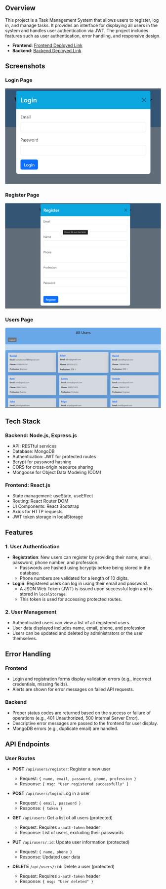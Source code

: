 ## Overview
This project is a Task Management System that allows users to register, log in, and manage tasks. It provides an interface for displaying all users in the system and handles user authentication via JWT. The project includes features such as user authentication, error handling, and responsive design.

- **Frontend**: [Frontend Deployed Link](https://66e1f65cf2f0c9704636f9e2--dazzling-starburst-c97a27.netlify.app/)
- **Backend**: [Backend Deployed Link](https://clippet-be.onrender.com/)

## Screenshots

### Login Page
![Login Page](./asset/Screenshot%202024-09-12%20013052.png)

### Register Page
![Register Page](./asset/Screenshot%202024-09-12%20013103.png)

### Users Page
![Users Page](./asset/Screenshot%202024-09-12%20013138.png)

## Tech Stack

### Backend: Node.js, Express.js
- API: RESTful services
- Database: MongoDB
- Authentication: JWT for protected routes
- Bcrypt for password hashing
- CORS for cross-origin resource sharing
- Mongoose for Object Data Modeling (ODM)

### Frontend: React.js
- State management: useState, useEffect
- Routing: React Router DOM
- UI Components: React Bootstrap
- Axios for HTTP requests
- JWT token storage in localStorage

## Features

### 1. User Authentication
- **Registration**: New users can register by providing their name, email, password, phone number, and profession.
    - Passwords are hashed using bcryptjs before being stored in the database.
    - Phone numbers are validated for a length of 10 digits.
- **Login**: Registered users can log in using their email and password.
    - A JSON Web Token (JWT) is issued upon successful login and is stored in `localStorage`.
    - This token is used for accessing protected routes.

### 2. User Management
- Authenticated users can view a list of all registered users.
- User data displayed includes name, email, phone, and profession.
- Users can be updated and deleted by administrators or the user themselves.

## Error Handling

### Frontend
- Login and registration forms display validation errors (e.g., incorrect credentials, missing fields).
- Alerts are shown for error messages on failed API requests.

### Backend
- Proper status codes are returned based on the success or failure of operations (e.g., 401 Unauthorized, 500 Internal Server Error).
- Descriptive error messages are passed to the frontend for user display.
- MongoDB errors (e.g., duplicate email) are handled.

## API Endpoints

### User Routes
- **POST** `/api/users/register`: Register a new user
  - Request: `{ name, email, password, phone, profession }`
  - Response: `{ msg: "User registered successfully" }`

- **POST** `/api/users/login`: Log in a user
  - Request: `{ email, password }`
  - Response: `{ token }`

- **GET** `/api/users`: Get a list of all users (protected)
  - Request: Requires `x-auth-token` header
  - Response: List of users, excluding their passwords

- **PUT** `/api/users/:id`: Update user information (protected)
  - Request: `{ name, phone }`
  - Response: Updated user data

- **DELETE** `/api/users/:id`: Delete a user (protected)
  - Request: Requires `x-auth-token` header
  - Response: `{ msg: "User deleted" }`
